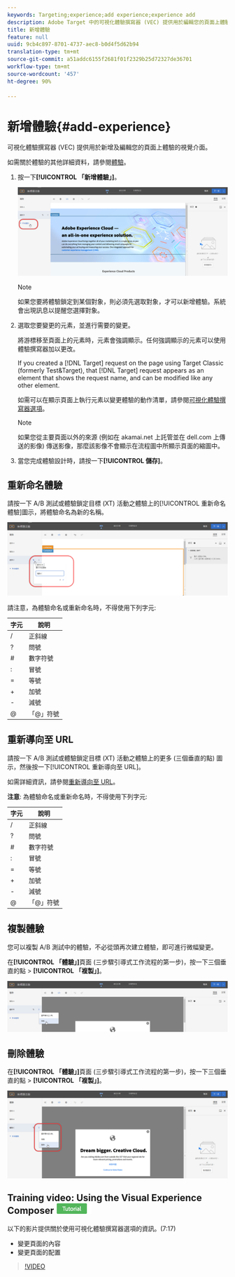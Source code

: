 ```yaml
---
keywords: Targeting;experience;add experience;experience add
description: Adobe Target 中的可視化體驗撰寫器 (VEC) 提供用於編輯您的頁面上體驗的視覺介面。
title: 新增體驗
feature: null
uuid: 9cb4c897-8701-4737-aec8-b0d4f5d62b94
translation-type: tm+mt
source-git-commit: a51addc6155f2681f01f2329b25d72327de36701
workflow-type: tm+mt
source-wordcount: '457'
ht-degree: 90%

---
```



# 新增體驗{#add-experience}

可視化體驗撰寫器 (VEC) 提供用於新增及編輯您的頁面上體驗的視覺介面。

如需關於體驗的其他詳細資料，請參閱[體驗](../../../c-experiences/experiences.md#concept_A2E10F6AFB3D4AEAB6951EE14688848D)。

1. 按一下&#x200B;**[!UICONTROL 「新增體驗」]**。

   ![新增體驗選項](/help/c-activities/t-test-ab/t-test-create-ab/assets/add-experience.png)

   >[!NOTE]
   >
   >如果您要將體驗鎖定到某個對象，則必須先選取對象，才可以新增體驗。系統會出現訊息以提醒您選擇對象。

1. 選取您要變更的元素，並進行需要的變更。

   將游標移至頁面上的元素時，元素會強調顯示。任何強調顯示的元素可以使用體驗撰寫器加以更改。

   If you created a [!DNL Target] request on the page using Target Classic (formerly Test&amp;Target), that [!DNL Target] request appears as an element that shows the request name, and can be modified like any other element.

   如需可以在顯示頁面上執行元素以變更體驗的動作清單，請參閱[可視化體驗撰寫器選項](/help/c-experiences/c-visual-experience-composer/viztarget-options.md)。


   >[!NOTE]
   >
   >如果您從主要頁面以外的來源 (例如在 akamai.net 上託管並在 dell.com 上傳送的影像) 傳送影像，那麼該影像不會顯示在流程圖中所顯示頁面的縮圖中。

1. 當您完成體驗設計時，請按一下&#x200B;**[!UICONTROL 儲存]**。

## 重新命名體驗

請按一下 A/B 測試或體驗鎖定目標 (XT) 活動之體驗上的[!UICONTROL 重新命名體驗]圖示，將體驗命名為新的名稱。

![重新命名體驗](/help/c-activities/t-test-ab/t-test-create-ab/assets/rename-experience.png)

請注意，為體驗命名或重新命名時，不得使用下列字元:

| 字元 | 說明 |
|--- |--- |
| / | 正斜線 |
| ? | 問號 |
| # | 數字符號 |
| : | 冒號 |
| = | 等號 |
| + | 加號 |
| - | 減號 |
| @ | 「@」符號 |

## 重新導向至 URL

請按一下 A/B 測試或體驗鎖定目標 (XT) 活動之體驗上的更多 (三個垂直的點) 圖示，然後按一下[!UICONTROL 重新導向至 URL]。

如需詳細資訊，請參閱[重新導向至 URL](/help/c-experiences/c-visual-experience-composer/redirect-offer.md)。

**注意**: 為體驗命名或重新命名時，不得使用下列字元:

| 字元 | 說明 |
|--- |--- |
| / | 正斜線 |
| ? | 問號 |
| # | 數字符號 |
| : | 冒號 |
| = | 等號 |
| + | 加號 |
| - | 減號 |
| @ | 「@」符號 |

## 複製體驗

您可以複製 A/B 測試中的體驗，不必從頭再次建立體驗，即可進行微幅變更。

在&#x200B;**[!UICONTROL 「體驗」]**&#x200B;頁面 (三步驟引導式工作流程的第一步)，按一下三個垂直的點 > **[!UICONTROL 「複製」]**。

![重複體驗選項](/help/c-activities/t-test-ab/t-test-create-ab/assets/duplicate-experience.png)

## 刪除體驗

在&#x200B;**[!UICONTROL 「體驗」]**&#x200B;頁面 (三步驟引導式工作流程的第一步)，按一下三個垂直的點 > **[!UICONTROL 「複製」]**。

![刪除體驗選項](/help/c-activities/t-test-ab/t-test-create-ab/assets/delete-experience.png)

## Training video: Using the Visual Experience Composer ![Tutorial badge](/help/assets/tutorial.png)

以下的影片提供關於使用可視化體驗撰寫器選項的資訊。(7:17)

* 變更頁面的內容
* 變更頁面的配置

>[!VIDEO](https://video.tv.adobe.com/v/17399)

